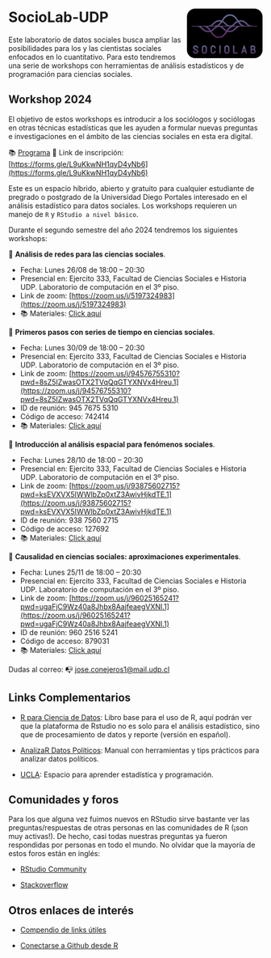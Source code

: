 # SocioLab-UDP <img src="Images/logo_sociolab.png" width="150" align="right"/></a>

Este laboratorio de datos sociales busca ampliar las posibilidades para los y las cientistas sociales enfocados en lo cuantitativo. Para esto tendremos una serie de workshops con herramientas de análisis estadísticos y de programación para ciencias sociales. 

## Workshop 2024

El objetivo de estos workshops es introducir a los sociólogos y sociólogas en otras técnicas estadísticas que les ayuden a formular nuevas preguntas e investigaciones en el ámbito de las ciencias sociales en esta era digital.

:books: [Programa](Workshops/Programa_wshop2024.pdf) 
:pushpin: Link de inscripción: [https://forms.gle/L9uKkwNH1qyD4yNb6](https://forms.gle/L9uKkwNH1qyD4yNb6)

Este es un espacio híbrido, abierto y gratuito para cualquier estudiante de pregrado o postgrado de la Universidad Diego Portales interesado en el análisis estadístico para datos sociales. Los workshops requieren un manejo de `R` y `RStudio a nivel básico`. 

Durante el segundo semestre del año 2024 tendremos los siguientes workshops: 

:pushpin: **Análisis de redes para las ciencias sociales**.

- Fecha: Lunes 26/08 de 18:00 – 20:30
- Presencial en: Ejercito 333, Facultad de Ciencias Sociales e Historia UDP. Laboratorio de computación en el 3º piso.
- Link de zoom: [https://zoom.us/j/5197324983](https://zoom.us/j/5197324983)
- :books: Materiales: [Click aquí](https://github.com/JDConejeros/SocioLab/tree/main/Workshops/WKS_01)

:pushpin: **Primeros pasos con series de tiempo en ciencias sociales**. 

- Fecha: Lunes 30/09 de 18:00 – 20:30
- Presencial en: Ejercito 333, Facultad de Ciencias Sociales e Historia UDP. Laboratorio de computación en el 3º piso.
- Link de zoom: [https://zoom.us/j/94576755310?pwd=8sZ5IZwasOTX2TVqQqGTYXNVx4Hreu.1](https://zoom.us/j/94576755310?pwd=8sZ5IZwasOTX2TVqQqGTYXNVx4Hreu.1)
- ID de reunión: 945 7675 5310
- Código de acceso: 742414
- :books: Materiales: [Click aquí](https://github.com/JDConejeros/SocioLab/tree/main/Workshops/WKS_02)

:pushpin: **Introducción al análisis espacial para fenómenos sociales**.

- Fecha: Lunes 28/10 de 18:00 – 20:30
- Presencial en: Ejercito 333, Facultad de Ciencias Sociales e Historia UDP. Laboratorio de computación en el 3º piso.
- Link de zoom: [https://zoom.us/j/93875602715?pwd=ksEVXVX5IWWlbZp0xtZ3AwivHjkdTE.1](https://zoom.us/j/93875602715?pwd=ksEVXVX5IWWlbZp0xtZ3AwivHjkdTE.1)
- ID de reunión: 938 7560 2715
- Código de acceso: 127692
- :books: Materiales: [Click aquí](https://github.com/JDConejeros/SocioLab/tree/main/Workshops/WKS_03)

:pushpin: **Causalidad en ciencias sociales: aproximaciones experimentales**.

- Fecha: Lunes 25/11 de 18:00 – 20:30
- Presencial en: Ejercito 333, Facultad de Ciencias Sociales e Historia UDP. Laboratorio de computación en el 3º piso.
- Link de zoom: [https://zoom.us/j/96025165241?pwd=ugaFjC9Wz40a8Jhbx8AajfeaegVXNI.1](https://zoom.us/j/96025165241?pwd=ugaFjC9Wz40a8Jhbx8AajfeaegVXNI.1)
- ID de reunión: 960 2516 5241
- Código de acceso: 879031
- :books: Materiales: [Click aquí](https://github.com/JDConejeros/SocioLab/tree/main/Workshops/WKS_04)

Dudas al correo: :mailbox_with_no_mail: [jose.conejeros1@mail.udp.cl](jose.conejeros1@mail.udp.cl)


## Links Complementarios

- [R para Ciencia de Datos](https://r4ds.hadley.nz/): Libro base para el uso de R, aquí podrán ver que la plataforma de Rstudio no es solo para el análisis estadístico, sino que de procesamiento de datos y reporte (versión en español).

- [AnalizaR Datos Políticos](https://arcruz0.github.io/libroadp/index.html): Manual con herramientas y tips prácticos para analizar datos políticos.

- [UCLA](https://stats.oarc.ucla.edu/r/): Espacio para aprender estadística y programación.


## Comunidades y foros

Para los que alguna vez fuimos nuevos en RStudio sirve bastante ver las preguntas/respuestas de otras personas en las comunidades de R (¡son muy activas!). De hecho, casi todas nuestras preguntas ya fueron respondidas por personas en todo el mundo. No olvidar que la mayoría de estos foros están en inglés:

+ [RStudio Community](https://community.rstudio.com/)

+ [Stackoverflow](https://stackoverflow.com/questions/tagged/r)

## Otros enlaces de interés

+ [Compendio de links útiles](https://www.lecy.info/r-for-public-policy)

+ [Conectarse a Github desde R](https://happygitwithr.com/rstudio-git-github.html#clone-the-new-github-repository-to-your-computer-via-rstudio)